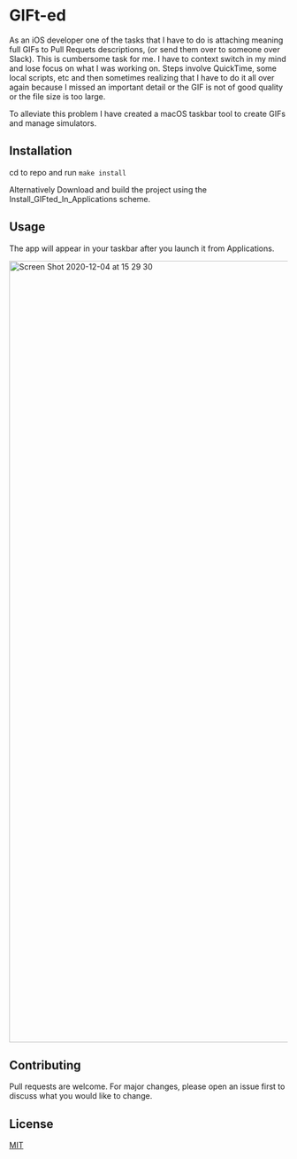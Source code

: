 # GIFt-ed

As an iOS developer one of the tasks that I have to do is attaching meaning full GIFs to Pull Requets descriptions, (or send them over to someone over Slack). 
This is cumbersome task for me. I have to context switch in my mind and lose focus on what I was working on. Steps involve QuickTime, some local scripts, etc and then sometimes realizing that I have to do it all over again because I missed an important detail or the GIF is not of good quality or the file size is too large. 

To alleviate this problem I have created a macOS taskbar tool to create GIFs and manage simulators.

## Installation
cd to repo and run `make install`

Alternatively
Download and build the project using the Install_GIFted_In_Applications scheme.

## Usage

The app will appear in your taskbar after you launch it from Applications.

<img width="1410" alt="Screen Shot 2020-12-04 at 15 29 30" src="https://user-images.githubusercontent.com/7418471/101222861-b369a800-3658-11eb-9eaa-6f78d645dd3f.png">

## Contributing
Pull requests are welcome. For major changes, please open an issue first to discuss what you would like to change.


## License
[MIT](https://choosealicense.com/licenses/mit/)
